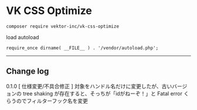 # VK CSS Optimize

```
composer require vektor-inc/vk-css-optimize
```

load autoload
```
require_once dirname( __FILE__ ) . '/vendor/autoload.php';
```

---

## Change log

0.1.0
[ 仕様変更/不具合修正 ] 対象をハンドル名だけに変更したが、古いバージョンの tree shaking が存在すると、そっちが「idがねーぞ！」と Fatal error くらうのでフィルターフック名を変更